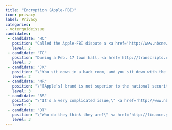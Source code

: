 ```yaml
---
title: "Encryption (Apple-FBI)"
icon: privacy
label: Privacy
categories:
- voterguideissue
candidates:
 - candidate: "HC"
   position: "Called the Apple-FBI dispute a <a href='http://www.nbcnews.com/politics/2016-election/transcript-msnbc-telemundo-clinton-sanders-town-hall-n520781' target='_blank'> \"legitimate dilemma</a>.\"" Urged tech companies to work with the government to solve the \"real-world problems that we face\" without offering specifics."
   level: 2
 - candidate: "TC"
   position: "During a Feb. 17 town hall, <a href='http://transcripts.cnn.com/TRANSCRIPTS/1602/17/se.01.html' target'_blank'>Cruz said</a>, \"law enforcement has the better argument\" and \"nobody has a right to defy a legal search warrant.\" "
   level: 3
 - candidate: "JK"
   position: "\"You sit down in a back room, and you sit down with the parties, and you get this worked out,\"  <a href='http://money.cnn.com/2016/02/26/technology/republican-debate-apple/' target='_blank'>Kasich said</a> during the Telemundo debate without offering much more. "
   level: 2
 - candidate: "MR"
   position: "\"[Apple’s] brand is not superior to the national security of the United States of America,\" <a href='http://mashable.com/2016/02/25/gop-candidates-weigh-in-on-apple-fbi-case/#KvTWRO9_V5qD' target='_blank'>Rubio said</a> during the Telemundo debate."
   level: 3
 - candidate: "BS"
   position: "\"It's a very complicated issue,\" <a href='http://www.nbcnews.com/politics/2016-election/transcript-msnbc-telemundo-clinton-sanders-town-hall-n520781' target='_blank'>Sanders said</a> of the Apple-FBI dispute during an MSNBC town hall. \"I think there is a middle ground that can be reached.\" "
   level: 2
 - candidate: "DT"
   position: "\"Who do they think they are?\" <a href='http://finance.yahoo.com/news/think-donald-trump-blasts-apple-133241253.html' target='_blank'>Trump said</a> about Apple’s refusal to help the FBI break the encrypted communications of the San Bernardino shooters. "
   level: 3
---
```

